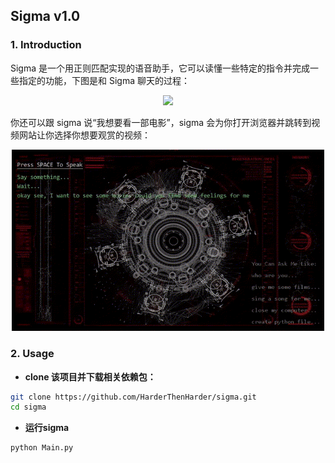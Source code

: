 ## Sigma v1.0

### 1. Introduction

Sigma 是一个用正则匹配实现的语音助手，它可以读懂一些特定的指令并完成一些指定的功能，下图是和 Sigma 聊天的过程：

<div align=center><img src="assets/sigma.gif" width=500></div>

你还可以跟 sigma 说“我想要看一部电影”，sigma 会为你打开浏览器并跳转到视频网站让你选择你想要观赏的视频：

<div align=center><img src="assets/sigma2.gif" width=500></div>

### 2. Usage

* **clone 该项目并下载相关依赖包：**

```bash
git clone https://github.com/HarderThenHarder/sigma.git
cd sigma
```

* **运行sigma**

```bash
python Main.py
```

